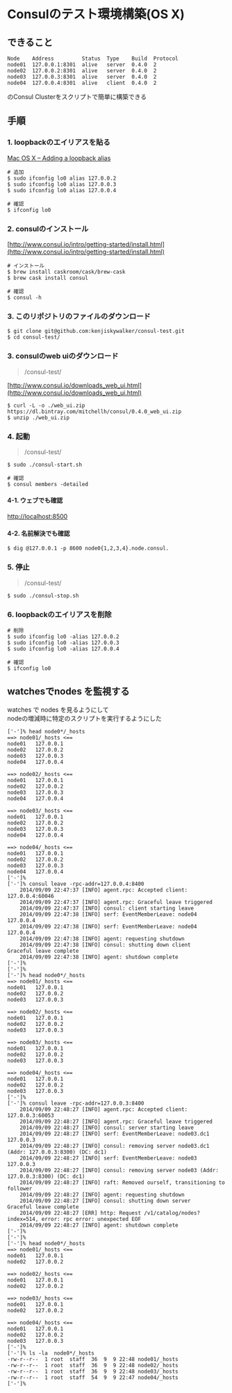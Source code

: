 
# Consulのテスト環境構築(OS X)

## できること

```
Node    Address         Status  Type    Build  Protocol
node01  127.0.0.1:8301  alive   server  0.4.0  2
node02  127.0.0.2:8301  alive   server  0.4.0  2
node03  127.0.0.3:8301  alive   server  0.4.0  2
node04  127.0.0.4:8301  alive   client  0.4.0  2
```

のConsul Clusterをスクリプトで簡単に構築できる


## 手順

### 1. loopbackのエイリアスを貼る

[Mac OS X – Adding a loopback alias](http://astralbodi.es/2011/02/04/mac-os-x-adding-a-loopback-alias/)

```
# 追加
$ sudo ifconfig lo0 alias 127.0.0.2
$ sudo ifconfig lo0 alias 127.0.0.3
$ sudo ifconfig lo0 alias 127.0.0.4

# 確認
$ ifconfig lo0
```

### 2. consulのインストール

[http://www.consul.io/intro/getting-started/install.html](http://www.consul.io/intro/getting-started/install.html)

```
# インストール
$ brew install caskroom/cask/brew-cask
$ brew cask install consul

# 確認
$ consul -h
```

### 3. このリポジトリのファイルのダウンロード

```
$ git clone git@github.com:kenjiskywalker/consul-test.git
$ cd consul-test/
```

### 3. consulのweb uiのダウンロード

> /consul-test/

[http://www.consul.io/downloads_web_ui.html](http://www.consul.io/downloads_web_ui.html)

```
$ curl -L -o ./web_ui.zip https://dl.bintray.com/mitchellh/consul/0.4.0_web_ui.zip
$ unzip ./web_ui.zip
```

### 4. 起動

> /consul-test/


```
$ sudo ./consul-start.sh

# 確認
$ consul members -detailed
```

#### 4-1. ウェブでも確認

[http://localhost:8500](http://localhost:8500)

#### 4-2. 名前解決でも確認

```
$ dig @127.0.0.1 -p 8600 node0{1,2,3,4}.node.consul.
```

### 5. 停止

> /consul-test/

```
$ sudo ./consul-stop.sh
```

### 6. loopbackのエイリアスを削除

```
# 削除
$ sudo ifconfig lo0 -alias 127.0.0.2
$ sudo ifconfig lo0 -alias 127.0.0.3
$ sudo ifconfig lo0 -alias 127.0.0.4

# 確認
$ ifconfig lo0
```


## watchesでnodes を監視する

watches で nodes を見るようにして  
nodeの増減時に特定のスクリプトを実行するようにした


```
['-']% head node0*/_hosts
==> node01/_hosts <==
node01   127.0.0.1
node02   127.0.0.2
node03   127.0.0.3
node04   127.0.0.4

==> node02/_hosts <==
node01   127.0.0.1
node02   127.0.0.2
node03   127.0.0.3
node04   127.0.0.4

==> node03/_hosts <==
node01   127.0.0.1
node02   127.0.0.2
node03   127.0.0.3
node04   127.0.0.4

==> node04/_hosts <==
node01   127.0.0.1
node02   127.0.0.2
node03   127.0.0.3
node04   127.0.0.4
['-']%
['-']% consul leave -rpc-addr=127.0.0.4:8400
    2014/09/09 22:47:37 [INFO] agent.rpc: Accepted client: 127.0.0.4:60046
    2014/09/09 22:47:37 [INFO] agent.rpc: Graceful leave triggered
    2014/09/09 22:47:37 [INFO] consul: client starting leave
    2014/09/09 22:47:38 [INFO] serf: EventMemberLeave: node04 127.0.0.4
    2014/09/09 22:47:38 [INFO] serf: EventMemberLeave: node04 127.0.0.4
    2014/09/09 22:47:38 [INFO] agent: requesting shutdown
    2014/09/09 22:47:38 [INFO] consul: shutting down client
Graceful leave complete
    2014/09/09 22:47:38 [INFO] agent: shutdown complete
['-']%
['-']%
['-']% head node0*/_hosts
==> node01/_hosts <==
node01   127.0.0.1
node02   127.0.0.2
node03   127.0.0.3

==> node02/_hosts <==
node01   127.0.0.1
node02   127.0.0.2
node03   127.0.0.3

==> node03/_hosts <==
node01   127.0.0.1
node02   127.0.0.2
node03   127.0.0.3

==> node04/_hosts <==
node01   127.0.0.1
node02   127.0.0.2
node03   127.0.0.3
['-']%
['-']% consul leave -rpc-addr=127.0.0.3:8400
    2014/09/09 22:48:27 [INFO] agent.rpc: Accepted client: 127.0.0.3:60053
    2014/09/09 22:48:27 [INFO] agent.rpc: Graceful leave triggered
    2014/09/09 22:48:27 [INFO] consul: server starting leave
    2014/09/09 22:48:27 [INFO] serf: EventMemberLeave: node03.dc1 127.0.0.3
    2014/09/09 22:48:27 [INFO] consul: removing server node03.dc1 (Addr: 127.0.0.3:8300) (DC: dc1)
    2014/09/09 22:48:27 [INFO] serf: EventMemberLeave: node03 127.0.0.3
    2014/09/09 22:48:27 [INFO] consul: removing server node03 (Addr: 127.0.0.3:8300) (DC: dc1)
    2014/09/09 22:48:27 [INFO] raft: Removed ourself, transitioning to follower
    2014/09/09 22:48:27 [INFO] agent: requesting shutdown
    2014/09/09 22:48:27 [INFO] consul: shutting down server
Graceful leave complete
    2014/09/09 22:48:27 [ERR] http: Request /v1/catalog/nodes?index=514, error: rpc error: unexpected EOF
    2014/09/09 22:48:27 [INFO] agent: shutdown complete
['-']%
['-']%
['-']% head node0*/_hosts
==> node01/_hosts <==
node01   127.0.0.1
node02   127.0.0.2

==> node02/_hosts <==
node01   127.0.0.1
node02   127.0.0.2

==> node03/_hosts <==
node01   127.0.0.1
node02   127.0.0.2

==> node04/_hosts <==
node01   127.0.0.1
node02   127.0.0.2
node03   127.0.0.3
['-']%
['-']% ls -la  node0*/_hosts
-rw-r--r--  1 root  staff  36  9  9 22:48 node01/_hosts
-rw-r--r--  1 root  staff  36  9  9 22:48 node02/_hosts
-rw-r--r--  1 root  staff  36  9  9 22:48 node03/_hosts
-rw-r--r--  1 root  staff  54  9  9 22:47 node04/_hosts
['-']%
```
